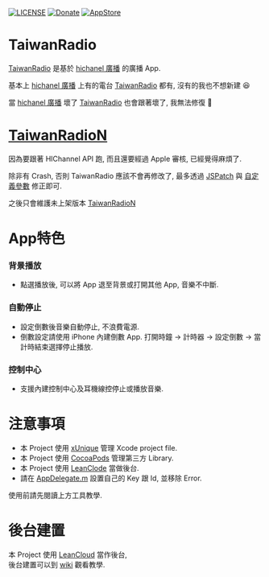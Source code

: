 [![LICENSE](https://img.shields.io/badge/License-MIT-green.svg?style=flat-square)](LICENSE)
[![Donate](https://img.shields.io/badge/PayPal-Donate-yellow.svg?style=flat-square)](https://www.paypal.com/cgi-bin/webscr?cmd=_s-xclick&hosted_button_id=LC58N7VZUST5N)
[![AppStore](https://img.shields.io/badge/Download-App%20Store-origin.svg?style=flat-square)](https://itun.es/i6LV9Gb)


# TaiwanRadio
[TaiwanRadio][1] 是基於 [hichanel 廣播][2] 的廣播 App.

基本上 [hichanel 廣播][2] 上有的電台 [TaiwanRadio][1] 都有, 沒有的我也不想新建 :laughing:

當 [hichanel 廣播][2] 壞了 [TaiwanRadio][1] 也會跟著壞了, 我無法修復 :grimacing:


# [TaiwanRadioN][12]
因為要跟著 HIChannel API 跑, 而且還要經過 Apple 審核, 已經覺得麻煩了.

除非有 Crash, 否則 TaiwanRadio 應該不會再修改了, 最多透過 [JSPatch][10] 與 [自定義參數][11] 修正即可.

之後只會維護未上架版本 [TaiwanRadioN][12]


# App特色

### 背景播放
- 點選播放後, 可以將 App 退至背景或打開其他 App, 音樂不中斷.

### 自動停止
- 設定倒數後音樂自動停止, 不浪費電源.
- 倒數設定請使用 iPhone 內建倒數 App. 打開時鐘 -> 計時器 -> 設定倒數 -> 當計時結束選擇停止播放.

### 控制中心
- 支援內建控制中心及耳機線控停止或播放音樂.


# 注意事項
- 本 Project 使用 [xUnique][4] 管理 Xcode project file.
- 本 Project 使用 [CocoaPods][5] 管理第三方 Library.
- 本 Project 使用 [LeanClode][6] 當做後台.
- 請在 [AppDelegate.m][9] 設置自己的 Key 跟 Id, 並移除 Error.

使用前請先閱讀上方工具教學.  


# 後台建置
本 Project 使用 [LeanCloud][6] 當作後台,  
後台建置可以到 [wiki][7] 觀看教學.



[1]: https://itun.es/i6LV9Gb "TaiwanRadio"
[2]: http://hichannel.hinet.net/radio/index.do "hichannel 廣播"
[3]: https://github.com/shinrenpan/TaiwanRadio/wiki/成效報表 "報表"
[4]: https://github.com/truebit/xUnique "xUnique"
[5]: https://cocoapods.org "CocoaPods"
[6]: https://leancloud.cn "LeanClode"
[7]: https://github.com/shinrenpan/TaiwanRadio/wiki/後台建置 "後台建置"
[8]: https://github.com/shinrenpan/TaiwanRadio/issues "issues"
[9]: https://github.com/shinrenpan/TaiwanRadio/blob/master/TaiwanRadio/AppDelegate.m#L29-31 "AppDelegate.m"
[10]: https://github.com/bang590/JSPatch "JSPatch"
[11]: https://github.com/shinrenpan/TaiwanRadio/wiki/後台建置#自定義參數 "自定義參數"
[12]: https://github.com/shinrenpan/TaiwanRadioN "TaiwanRadioN"
